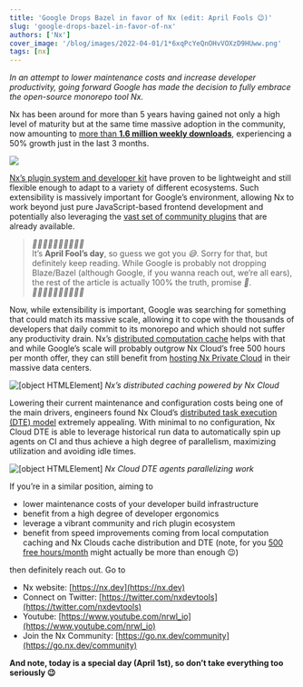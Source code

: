 ```yaml
---
title: 'Google Drops Bazel in favor of Nx (edit: April Fools 😉)'
slug: 'google-drops-bazel-in-favor-of-nx'
authors: ['Nx']
cover_image: '/blog/images/2022-04-01/1*6xqPcYeQnOHvVOXzD9HUww.png'
tags: [nx]
---
```


_In an attempt to lower maintenance costs and increase developer productivity, going forward Google has made the decision to fully embrace the open-source monorepo tool Nx._

Nx has been around for more than 5 years having gained not only a high level of maturity but at the same time massive adoption in the community, now amounting to [more than **1.6 million weekly downloads**](https://www.npmjs.com/package/@nrwl/tao), experiencing a 50% growth just in the last 3 months.

![](/blog/images/2022-04-01/1*bl-VAHTmPm-2u7sQz6Mj5w.avif)

[Nx’s plugin system and developer kit](https://nx.dev/using-nx/nx-devkit) have proven to be lightweight and still flexible enough to adapt to a variety of different ecosystems. Such extensibility is massively important for Google’s environment, allowing Nx to work beyond just pure JavaScript-based frontend development and potentially also leveraging the [vast set of community plugins](https://nx.dev/community) that are already available.

> _🤡🤡🤡🤡🤡🤡🤡🤡🤡🤡_  
> It’s **April Fool’s day**, so guess we got you _😅_. Sorry for that, but definitely keep reading. While Google is probably not dropping Blaze/Bazel (although Google, if you wanna reach out, we’re all ears), the rest of the article is actually 100% the truth, promise _🙂_.  
> _🤡🤡🤡🤡🤡🤡🤡🤡🤡🤡_

Now, while extensibility is important, Google was searching for something that could match its massive scale, allowing it to cope with the thousands of developers that daily commit to its monorepo and which should not suffer any productivity drain. Nx’s [distributed computation cache](https://nx.dev/using-nx/caching) helps with that and while Google’s scale will probably outgrow Nx Cloud’s free 500 hours per month offer, they can still benefit from [hosting Nx Private Cloud](https://nx.app/private-cloud) in their massive data centers.

![[object HTMLElement]](/blog/images/2022-04-01/0*odpETKdlY3ZejNd2.avif)
_Nx’s distributed caching powered by Nx Cloud_

Lowering their current maintenance and configuration costs being one of the main drivers, engineers found Nx Cloud’s [distributed task execution (DTE) model](https://nx.app/docs/distributed-execution) extremely appealing. With minimal to no configuration, Nx Cloud DTE is able to leverage historical run data to automatically spin up agents on CI and thus achieve a high degree of parallelism, maximizing utilization and avoiding idle times.

![[object HTMLElement]](/blog/images/2022-04-01/0*86wfD69z0YFiIFXN.avif)
_Nx Cloud DTE agents parallelizing work_

If you’re in a similar position, aiming to

- lower maintenance costs of your developer build infrastructure
- benefit from a high degree of developer ergonomics
- leverage a vibrant community and rich plugin ecosystem
- benefit from speed improvements coming from local computation caching and Nx Clouds cache distribution and DTE (note, for you [500 free hours/month](https://medium.com/more-time-saved-for-free-with-nx-cloud-d7079b95f7ca) might actually be more than enough 😉)

then definitely reach out. Go to

- Nx website: [https://nx.dev](https://nx.dev)
- Connect on Twitter: [https://twitter.com/nxdevtools](https://twitter.com/nxdevtools)
- Youtube: [https://www.youtube.com/nrwl_io](https://www.youtube.com/nrwl_io)
- Join the Nx Community: [https://go.nx.dev/community](https://go.nx.dev/community)

**And note, today is a special day (April 1st), so don’t take everything too seriously 😉**
